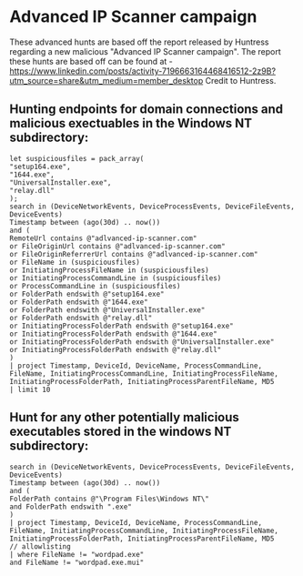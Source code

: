 # Advanced IP Scanner campaign
These advanced hunts are based off the report released by Huntress regarding a new malicious "Advanced IP Scanner campaign".
The report these hunts are based off can be found at - https://www.linkedin.com/posts/activity-7196663164468416512-2z9B?utm_source=share&utm_medium=member_desktop
Credit to Huntress.

## Hunting endpoints for domain connections and malicious exectuables in the Windows NT subdirectory:

```KQL
let suspiciousfiles = pack_array(
"setup164.exe",
"1644.exe",
"UniversalInstaller.exe",
"relay.dll"
);
search in (DeviceNetworkEvents, DeviceProcessEvents, DeviceFileEvents, DeviceEvents)
Timestamp between (ago(30d) .. now())
and (
RemoteUrl contains @"adlvanced-ip-scanner.com"
or FileOriginUrl contains @"adlvanced-ip-scanner.com"
or FileOriginReferrerUrl contains @"adlvanced-ip-scanner.com"
or FileName in (suspiciousfiles)
or InitiatingProcessFileName in (suspiciousfiles)
or InitiatingProcessCommandLine in (suspiciousfiles)
or ProcessCommandLine in (suspiciousfiles)
or FolderPath endswith @"setup164.exe"
or FolderPath endswith @"1644.exe"
or FolderPath endswith @"UniversalInstaller.exe"
or FolderPath endswith @"relay.dll"
or InitiatingProcessFolderPath endswith @"setup164.exe"
or InitiatingProcessFolderPath endswith @"1644.exe"
or InitiatingProcessFolderPath endswith @"UniversalInstaller.exe"
or InitiatingProcessFolderPath endswith @"relay.dll"
)
| project Timestamp, DeviceId, DeviceName, ProcessCommandLine, FileName, InitiatingProcessCommandLine, InitiatingProcessFileName, InitiatingProcessFolderPath, InitiatingProcessParentFileName, MD5
| limit 10
```

## Hunt for any other potentially malicious executables stored in the windows NT subdirectory:

```KQL
search in (DeviceNetworkEvents, DeviceProcessEvents, DeviceFileEvents, DeviceEvents)
Timestamp between (ago(30d) .. now())
and (
FolderPath contains @"\Program Files\Windows NT\"
and FolderPath endswith ".exe"
)
| project Timestamp, DeviceId, DeviceName, ProcessCommandLine, FileName, InitiatingProcessCommandLine, InitiatingProcessFileName, InitiatingProcessFolderPath, InitiatingProcessParentFileName, MD5
// allowlisting
| where FileName != "wordpad.exe"
and FileName != "wordpad.exe.mui"
```
